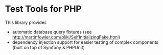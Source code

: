 Test Tools for PHP
==================

This library provides

* automatic database query fixtures (see http://martinfowler.com/bliki/SelfInitializingFake.html)
* dependency injection support for easier testing of complex components (built on top of Symfony & PHPUnit)